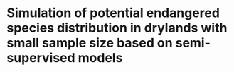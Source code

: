 # Simulation of potential endangered species distribution in drylands with small sample size based on semi-supervised models
